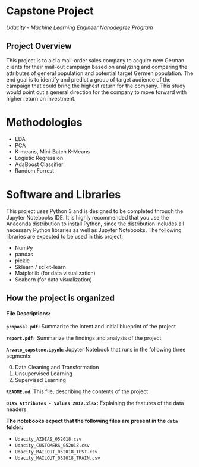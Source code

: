 # Capstone Project #

*Udacity - Machine Learning Engineer Nanodegree Program*

## Project Overview ##

This project is to aid a mail-order sales company to acquire new German clients for their mail-out campaign based on analyzing and comparing the attributes of general population and potential target Germen population. The end goal is to identify and predict a group of target audience of the campaign that could bring the highest return for the company. This study would point out a general direction for the company to move forward with higher return on investment.

# Methodologies #
- EDA
- PCA
- K-means, Mini-Batch K-Means
- Logistic Regression
- AdaBoost Classifier
- Random Forrest

# Software and Libraries #

This project uses Python 3 and is designed to be completed through the Jupyter Notebooks IDE. It is highly recommended that you use the Anaconda distribution to install Python, since the distribution includes all necessary Python libraries as well as Jupyter Notebooks. The following libraries are expected to be used in this project:

- NumPy
- pandas
- pickle
- Sklearn / scikit-learn
- Matplotlib (for data visualization)
- Seaborn (for data visualization)

## How the project is organized ##

#### File Descriptions:

**`proposal.pdf`:** Summarize the intent and initial blueprint of the project

**`report.pdf:`** Summarize the findings and analysis of the project

**`Arvato_capstone.ipynb`:** Jupyter Notebook that runs in the following three segments:

0. Data Cleaning and Transformation
1. Unsupervised Learning
2. Supervised Learning

**`README.md`:** This file, describing the contents of the project

**`DIAS Attributes - Values 2017.xlsx`:** Explaining the features of the data headers

**The notebooks expect that the following files are present in the `data` folder:**

- `Udacity_AZDIAS_052018.csv`
- `Udacity_CUSTOMERS_052018.csv`
- `Udacity_MAILOUT_052018_TEST.csv`
- `Udacity_MAILOUT_052018_TRAIN.csv`

